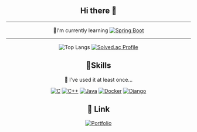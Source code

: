 <div align="center">

## Hi there 👋
---

🌱I'm currently learning  [![Spring Boot](https://img.shields.io/badge/Spring%20Boot-6DB33F?logo=springboot&logoColor=fff)](#)

---
![Top Langs](https://github-readme-stats.vercel.app/api/top-langs/?username=gongmg63&exclude_repo=gongmg63.github.io)
[![Solved.ac Profile](http://mazassumnida.wtf/api/v2/generate_badge?boj=gongmg63)](https://solved.ac/gongmg63/)
## 💪Skills
🤔 I’ve used it at least once...
  
[![C](https://img.shields.io/badge/C-00599C?logo=c&logoColor=white)](#)
[![C++](https://img.shields.io/badge/C++-%2300599C.svg?logo=c%2B%2B&logoColor=white)](#)
[![Java](https://img.shields.io/badge/Java-%23ED8B00.svg?logo=openjdk&logoColor=white)](#)
[![Docker](https://img.shields.io/badge/Docker-2496ED?logo=docker&logoColor=fff)](#)
[![Django](https://img.shields.io/badge/Django-%23092E20.svg?logo=django&logoColor=white)](#)

## 🔗 Link
[![Portfolio](https://img.shields.io/badge/PORTFOLIO-181717?style=flat&logo=github&logoColor=white)](https://gongmg63.github.io)


</div>

<!--
**gongmg63/gongmg63** is a ✨ _special_ ✨ repository because its `README.md` (this file) appears on your GitHub profile.

Here are some ideas to get you started:

- 🔭 I’m currently working on ...
- 🌱 I’m currently learning ...
- 👯 I’m looking to collaborate on ...
- 🤔 I’m looking for help with ...
- 💬 Ask me about ...
- 📫 How to reach me: ...
- 😄 Pronouns: ...
- ⚡ Fun fact: ...
-->
